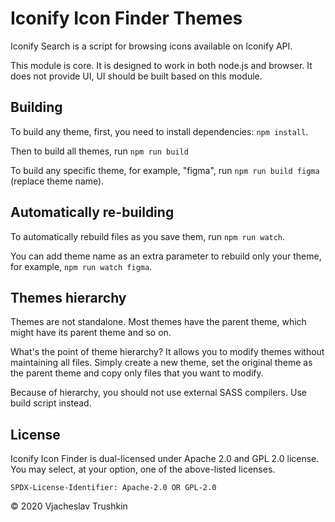 # Iconify Icon Finder Themes

Iconify Search is a script for browsing icons available on Iconify API.

This module is core. It is designed to work in both node.js and browser. It does not provide UI, UI should be built based on this module.

## Building

To build any theme, first, you need to install dependencies: `npm install`.

Then to build all themes, run `npm run build`

To build any specific theme, for example, "figma", run `npm run build figma` (replace theme name).

## Automatically re-building

To automatically rebuild files as you save them, run `npm run watch`.

You can add theme name as an extra parameter to rebuild only your theme, for example, `npm run watch figma`.

## Themes hierarchy

Themes are not standalone. Most themes have the parent theme, which might have its parent theme and so on.

What's the point of theme hierarchy? It allows you to modify themes without maintaining all files. Simply create a new theme, set the original theme as the parent theme and copy only files that you want to modify.

Because of hierarchy, you should not use external SASS compilers. Use build script instead.

## License

Iconify Icon Finder is dual-licensed under Apache 2.0 and GPL 2.0 license. You may select, at your option, one of the above-listed licenses.

`SPDX-License-Identifier: Apache-2.0 OR GPL-2.0`

© 2020 Vjacheslav Trushkin
